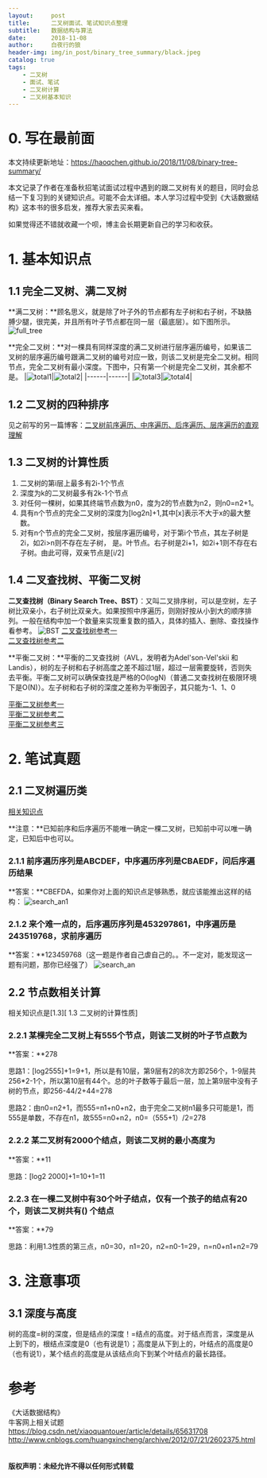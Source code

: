 ```yaml
---
layout:     post
title:      二叉树面试、笔试知识点整理
subtitle:   数据结构与算法
date:       2018-11-08
author:     白夜行的狼
header-img: img/in_post/binary_tree_summary/black.jpeg
catalog: true
tags:
    - 二叉树
    - 面试、笔试
    - 二叉树计算
    - 二叉树基本知识
--- 
```


# 0. 写在最前面
本文持续更新地址：<https://haoqchen.github.io/2018/11/08/binary-tree-summary/>

本文记录了作者在准备秋招笔试面试过程中遇到的跟二叉树有关的题目，同时会总结一下复习到的关键知识点。可能不会太详细。本人学习过程中受到《大话数据结构》这本书的很多启发，推荐大家去买来看。

如果觉得还不错就收藏一个呗，博主会长期更新自己的学习和收获。
# 1. 基本知识点
## 1.1 完全二叉树、满二叉树
**满二叉树：**顾名思义，就是除了叶子外的节点都有左子树和右子树，不缺胳膊少腿，很完美，并且所有叶子节点都在同一层（最底层）。如下图所示。
![full_tree](/img/in_post/binary_tree_summary/full_tree.png)

**完全二叉树：**对一棵具有同样深度的满二叉树进行层序遍历编号，如果该二叉树的层序遍历编号跟满二叉树的编号对应一致，则该二叉树是完全二叉树。相同节点，完全二叉树有最小深度。下图中，只有第一个树是完全二叉树，其余都不是。
|![total1](/img/in_post/binary_tree_summary/total1.png)|![total2](/img/in_post/binary_tree_summary/total2.png)|
|------|------|
|![total3](/img/in_post/binary_tree_summary/total3.png)|![total4](/img/in_post/binary_tree_summary/total4.png)|
## 1.2 二叉树的四种排序
见之前写的另一篇博客：[二叉树前序遍历、中序遍历、后序遍历、层序遍历的直观理解](https://haoqchen.github.io/2018/05/23/go-through-binary-tree/)
## 1.3 二叉树的计算性质
1. 二叉树的第i层上最多有2i-1个节点
2. 深度为k的二叉树最多有2k-1个节点
3. 对任何一棵树，如果其终端节点数为n0，度为2的节点数为n2，则n0=n2+1。
4. 具有n个节点的完全二叉树的深度为[log2n]+1,其中[x]表示不大于x的最大整数。
5. 对有n个节点的完全二叉树，按层序遍历编号，对于第i个节点，其左子树是2i，如2i>n则不存在左子树， 是。叶节点。右子树是2i+1，如2i+1则不存在右子树。由此可得，双亲节点是[i/2]

## 1.4 二叉查找树、平衡二叉树
**二叉查找树（Binary Search Tree、BST）**：又叫二叉排序树，可以是空树，左子树比双亲小，右子树比双亲大。如果按照中序遍历，则刚好按从小到大的顺序排列。一般在结构中加一个数量来实现重复数的插入，具体的插入、删除、查找操作看参考。
![BST](/img/in_post/binary_tree_summary/BST.png)
[二叉查找树参考一](https://songlee24.github.io/2015/01/13/binary-search-tree/)  
[二叉查找树参考二](http://www.cnblogs.com/huangxincheng/archive/2012/07/21/2602375.html)

**平衡二叉树：**平衡的二叉查找树（AVL，发明者为Adel'son-Vel'skii 和 Landis），树的左子树和右子树高度之差不超过1层，超过一层需要旋转，否则失去平衡。平衡二叉树可以确保查找是严格的O(logN)（普通二叉查找树在极限环境下是O(N)）。左子树和右子树的深度之差称为平衡因子，其只能为-1、1、0

[平衡二叉树参考一](http://www.cnblogs.com/huangxincheng/archive/2012/07/22/2603956.html)  
[平衡二叉树参考二](http://lib.csdn.net/article/datastructure/9204)  
[平衡二叉树参考三](https://www.cnblogs.com/suimeng/p/4560056.html)  
# 2. 笔试真题
## 2.1 二叉树遍历类
[相关知识点](https://haoqchen.github.io/2018/05/23/go-through-binary-tree/)

**注意：**已知前序和后序遍历不能唯一确定一棵二叉树，已知前中可以唯一确定，已知后中也可以。

### 2.1.1 前序遍历序列是ABCDEF，中序遍历序列是CBAEDF，问后序遍历结果
**答案：**CBEFDA，如果你对上面的知识点足够熟悉，就应该能推出这样的结构：
![search_an1](/img/in_post/binary_tree_summary/search_an1.png)

### 2.1.2 来个难一点的，后序遍历序列是453297861，中序遍历是243519768，求前序遍历
**答案：**123459768（这一题是作者自己虐自己的。。不一定对，能发现这一题有问题，那你已经强了）
![search_an](/img/in_post/binary_tree_summary/search_an.png)
## 2.2 节点数相关计算
相关知识点是[1.3][ 1.3 二叉树的计算性质]
### 2.2.1 某棵完全二叉树上有555个节点，则该二叉树的叶子节点数为
**答案：**278

思路1：[log2555]+1=9+1，所以是有10层，第9层有2的8次方即256个，1-9层共256*2-1个，所以第10层有44个。总的叶子数等于最后一层，加上第9层中没有子树的节点，即256-44/2+44=278

思路2：由n0=n2+1，而555=n1+n0+n2，由于完全二叉树n1最多只可能是1，而555是单数，不存在n1，故555=n0+n2，n0=（555+1）/2=278
### 2.2.2 某二叉树有2000个结点，则该二叉树的最小高度为
**答案：**11

思路：[log2 2000]+1=10+1=11
### 2.2.3 在一棵二叉树中有30个叶子结点，仅有一个孩子的结点有20个，则该二叉树共有() 个结点
**答案：**79

思路：利用1.3性质的第三点，n0=30，n1=20，n2=n0-1=29，n=n0+n1+n2=79
# 3. 注意事项
## 3.1 深度与高度
树的高度=树的深度，但是结点的深度！=结点的高度。对于结点而言，深度是从上到下的，根结点深度是0（也有说是1）；高度是从下到上的，叶结点的高度是0（也有说1），某个结点的高度是从该结点向下到某个叶结点的最长路径。

# 参考
《大话数据结构》  
牛客网上相关试题  
<https://blog.csdn.net/xiaoquantouer/article/details/65631708>  
<http://www.cnblogs.com/huangxincheng/archive/2012/07/21/2602375.html>  
<br><br>
**版权声明：未经允许不得以任何形式转载**
